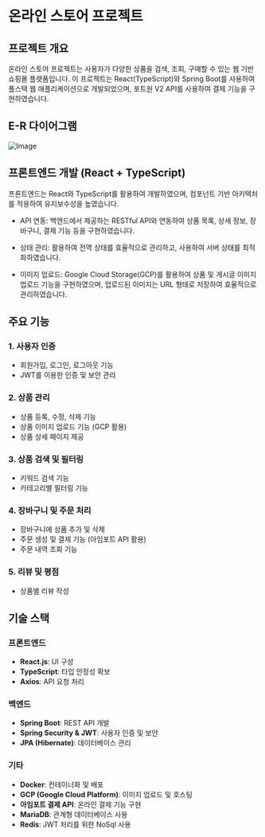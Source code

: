 # 온라인 스토어 프로젝트

## 프로젝트 개요
온라인 스토어 프로젝트는 사용자가 다양한 상품을 검색, 조회, 구매할 수 있는 웹 기반 쇼핑몰 플랫폼입니다. 
이 프로젝트는 React(TypeScript)와 Spring Boot를 사용하여 풀스택 웹 애플리케이션으로 개발되었으며, 포트원 V2 API를 사용하여 결제 기능을 구현하였습니다.

## E-R 다이어그램
![Image](https://github.com/user-attachments/assets/1ffc3171-113e-4986-badb-40dc6abb8aa7)

## 프론트엔드 개발 (React + TypeScript)
프론트엔드는 React와 TypeScript를 활용하여 개발하였으며, 컴포넌트 기반 아키텍처를 적용하여 유지보수성을 높였습니다.

- API 연동: 백엔드에서 제공하는 RESTful API와 연동하여 상품 목록, 상세 정보, 장바구니, 결제 기능 등을 구현하였습니다.

- 상태 관리:  활용하여 전역 상태를 효율적으로 관리하고,  사용하여 서버 상태를 최적화하였습니다.

- 이미지 업로드: Google Cloud Storage(GCP)를 활용하여 상품 및 게시글 이미지 업로드 기능을 구현하였으며, 업로드된 이미지는 URL 형태로 저장하여 효율적으로 관리하였습니다.

## 주요 기능
### 1. 사용자 인증
- 회원가입, 로그인, 로그아웃 기능
- JWT를 이용한 인증 및 보안 관리

### 2. 상품 관리
- 상품 등록, 수정, 삭제 기능
- 상품 이미지 업로드 기능 (GCP 활용)
- 상품 상세 페이지 제공

### 3. 상품 검색 및 필터링
- 키워드 검색 기능
- 카테고리별 필터링 기능

### 4. 장바구니 및 주문 처리
- 장바구니에 상품 추가 및 삭제
- 주문 생성 및 결제 기능 (아임포트 API 활용)
- 주문 내역 조회 기능

### 5. 리뷰 및 평점
- 상품별 리뷰 작성

## 기술 스택
### 프론트엔드
- **React.js**: UI 구성
- **TypeScript**: 타입 안정성 확보
- **Axios**: API 요청 처리

### 백엔드
- **Spring Boot**: REST API 개발
- **Spring Security & JWT**: 사용자 인증 및 보안
- **JPA (Hibernate)**: 데이터베이스 관리

### 기타
- **Docker**: 컨테이너화 및 배포
- **GCP (Google Cloud Platform)**: 이미지 업로드 및 호스팅
- **아임포트 결제 API**: 온라인 결제 기능 구현
- **MariaDB**: 관계형 데이터베이스 사용
- **Redis**: JWT 처리를 위한 NoSql 사용
